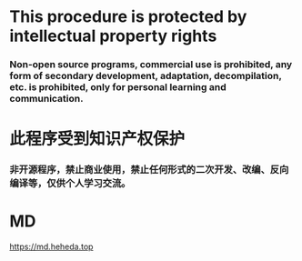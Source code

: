 # This procedure is protected by intellectual property rights
### Non-open source programs, commercial use is prohibited, any form of secondary development, adaptation, decompilation, etc. is prohibited, only for personal learning and communication.

# 此程序受到知识产权保护
### 非开源程序，禁止商业使用，禁止任何形式的二次开发、改编、反向编译等，仅供个人学习交流。

# MD
https://md.heheda.top

